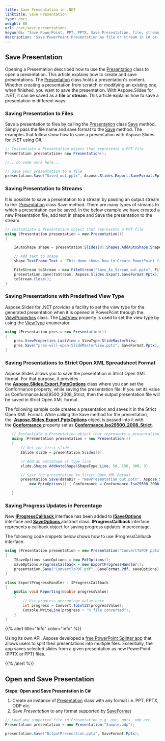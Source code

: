 ```yaml
---
title: Save Presentation in .NET
linktitle: Save Presentation
type: docs
weight: 80
url: /net/save-presentation/
keywords: "Save PowerPoint, PPT, PPTX, Save Presentation, file, stream, C#, Csharp, .NET"
description: "Save PowerPoint Presentation as file or stream in C# or .NET"
---
```


## **Save Presentation**
Opening a Presentation described how to use the [Presentation](https://reference.aspose.com/slides/net/aspose.slides/presentation) class to open a presentation. This article explains how to create and save presentations.
The [Presentation](https://reference.aspose.com/slides/net/aspose.slides/presentation) class holds a presentation's content. Whether creating a presentation from scratch or modifying an existing one, when finished, you want to save the presentation. With Aspose.Slides for .NET, it can be saved as a **file** or **stream**. This article explains how to save a presentation in different ways:

### **Saving Presentation to Files**
Save a presentation to files by calling the [Presentation](https://reference.aspose.com/slides/net/aspose.slides/presentation) class [Save](https://reference.aspose.com/slides/net/aspose.slides/presentation/methods/save/index) method. Simply pass the file name and save format to the [Save](https://reference.aspose.com/slides/net/aspose.slides/presentation/methods/save/index) method. The examples that follow show how to save a presentation with Aspose.Slides for .NET using C#.

```c#
// Instantiate a Presentation object that represents a PPT file
Presentation presentation= new Presentation();

//...do some work here...

// Save your presentation to a file
presentation.Save("Saved_out.pptx", Aspose.Slides.Export.SaveFormat.Pptx);
```


### **Saving Presentation to Streams**
It is possible to save a presentation to a stream by passing an output stream to the  [Presentation](https://reference.aspose.com/slides/net/aspose.slides/presentation) class Save method. There are many types of streams to which a presentation can be saved. In the below example we have created a new Presentation file, add text in shape and Save the presentation to the stream.

```c#
// Instantiate a Presentation object that represents a PPT file
using (Presentation presentation = new Presentation())
{

    IAutoShape shape = presentation.Slides[0].Shapes.AddAutoShape(ShapeType.Rectangle, 200, 200, 200, 200);

    // Add text to shape
    shape.TextFrame.Text = "This demo shows how to Create PowerPoint file and save it to Stream.";

    FileStream toStream = new FileStream("Save_As_Stream_out.pptx", FileMode.Create);
    presentation.Save(toStream, Aspose.Slides.Export.SaveFormat.Pptx);
    toStream.Close();
}
```


### **Saving Presentations with Predefined View Type**
Aspose.Slides for .NET provides a facility to set the view type for the generated presentation when it is opened in PowerPoint through the [ViewProperties](https://reference.aspose.com/slides/net/aspose.slides/viewproperties) class. The [LastView](https://reference.aspose.com/slides/net/aspose.slides/viewproperties/properties/lastview) property is used to set the view type by using the [ViewType](https://reference.aspose.com/slides/net/aspose.slides/viewtype) enumerator.

```csharp
using (Presentation pres = new Presentation())
{
    pres.ViewProperties.LastView = ViewType.SlideMasterView;
    pres.Save("pres-will-open-SlideMasterView.pptx", SaveFormat.Pptx);
}
```

### **Saving Presentations to Strict Open XML Spreadsheet Format**
Aspose.Slides allows you to save the presentation in Strict Open XML format. For that purpose, it provides the [**Aspose.Slides.Export.PptxOptions**](https://reference.aspose.com/slides/net/aspose.slides.export/pptxoptions) class where you can set the Conformance property, while saving the presentation file. If you set its value as Conformance.Iso29500_2008_Strict, then the output presentation file will be saved in Strict Open XML format.

The following sample code creates a presentation and saves it in the Strict Open XML Format. While calling the Save method for the presentation, the  **[Aspose.Slides.Export.PptxOptions](https://reference.aspose.com/slides/net/aspose.slides.export/pptxoptions)** object is passed into it with the [**Conformance** ](https://reference.aspose.com/slides/net/aspose.slides.export/pptxoptions/properties/conformance)property set as [**Conformance.Iso29500_2008_Strict**](https://reference.aspose.com/slides/net/aspose.slides.export/conformance).



```c#
   // Instantiate a Presentation object that represents a presentation file
   using (Presentation presentation = new Presentation())
   {
       // Get the first slide
       ISlide slide = presentation.Slides[0];

       // Add an autoshape of type line
       slide.Shapes.AddAutoShape(ShapeType.Line, 50, 150, 300, 0);

       // Save the presentation to Strict Open XML Format
       presentation.Save(dataDir + "NewPresentation_out.pptx", Aspose.Slides.Export.SaveFormat.Pptx,
           new PptxOptions() { Conformance = Conformance.Iso29500_2008_Strict });

   }

```


### **Saving Progress Updates in Percentage**
New [**IProgressCallback** ](https://reference.aspose.com/slides/net/aspose.slides/iprogresscallback)interface has been added to [**ISaveOptions** ](https://reference.aspose.com/slides/net/aspose.slides.export/isaveoptions)interface and [**SaveOptions** ](https://reference.aspose.com/slides/net/aspose.slides.export/saveoptions)abstract class. **IProgressCallback** interface represents a callback object for saving progress updates in percentage.

The following code snippets below shows how to use IProgressCallback interface:

```c#
using (Presentation presentation = new Presentation("ConvertToPDF.pptx"))
{
    ISaveOptions saveOptions = new PdfOptions();
    saveOptions.ProgressCallback = new ExportProgressHandler();
    presentation.Save("ConvertToPDF.pdf", SaveFormat.Pdf, saveOptions);
}

```



```c#
class ExportProgressHandler : IProgressCallback
{
    public void Reporting(double progressValue)
    {
        // Use progress percentage value here
        int progress = Convert.ToInt32(progressValue);
        Console.WriteLine(progress + "% file converted");
    }
}
```



{{% alert title="Info" color="info" %}}

Using its own API, Aspose developed a [free PowerPoint Splitter app](https://products.aspose.app/slides/splitter) that allows users to split their presentations into multiple files. Essentially, the app saves selected slides from a given presentation as new PowerPoint (PPTX or PPT) files. 

{{% /alert %}}

<h2>Open and Save Presentation</h2>

<a name="csharp-open-save-presentation"><strong>Steps: Open and Save Presentation in C#</strong></a>

1. Create an instance of [Presentation](https://reference.aspose.com/slides/net/aspose.slides/presentation/) class with any format i.e. PPT, PPTX, ODP etc.
2. Save _Presentation_ to any format supported by [SaveFormat](https://reference.aspose.com/slides/net/aspose.slides.export/saveformat/)

```c#
// Load any supported file in Presentation e.g. ppt, pptx, odp etc.
Presentation presentation = new Presentation("Sample.odp");

presentation.Save("OutputPresenation.pptx", SaveFormat.Pptx);
```
